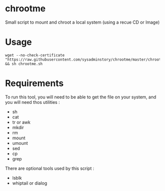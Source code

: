 chrootme
========

Small script to mount and chroot a local system (using a recue CD or Image)

Usage
=====

    wget --no-check-certificate "https://raw.githubusercontent.com/sysadminstory/chrootme/master/chrootme.sh" && sh chrootme.sh

Requirements
============
To run this tool, you will need to be able to get the file on your system, and you will need thos utilities :
- sh
- cat
- tr or awk
- mkdir
- rm
- mount
- umount
- sed
- cp
- grep

There are optional tools used by this script :
- lsblk
- whiptail or dialog
